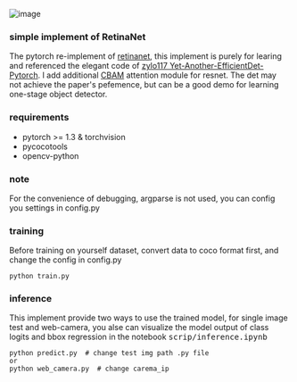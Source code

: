 ![image](https://github.com/chencheng1203/Simple-RetinaNet/blob/master/results/demo.png)

### simple implement of RetinaNet
The pytorch re-implement of [retinanet](https://arxiv.org/abs/1708.02002), this implement is purely for learing and referenced the elegant code of [zylo117
Yet-Another-EfficientDet-Pytorch](https://github.com/zylo117/Yet-Another-EfficientDet-Pytorch). I add additional [CBAM](https://arxiv.org/abs/1807.06521v2) attention module for resnet. The det may not achieve the paper's pefemence, but can be a good demo for learning one-stage object detector.

### requirements
- pytorch >= 1.3 & torchvision
- pycocotools
- opencv-python


### note
For the convenience of debugging, argparse is not used, you can config you settings in config.py 

### training
Before training on yourself dataset, convert data to coco format first, and change the config in config.py

```
python train.py
```

### inference
This implement provide two ways to use the trained model, for single image test and web-camera, you alse can visualize the model output of class logits and bbox regression in the notebook <kbd>scrip/inference.ipynb</kbd>

```
python predict.py  # change test img path .py file
or
python web_camera.py  # change carema_ip
```

